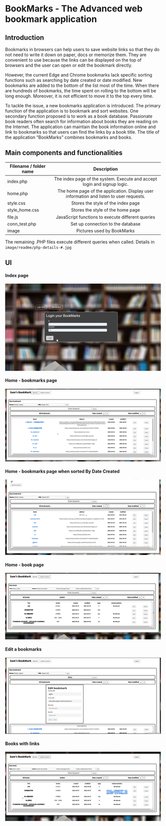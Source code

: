# BookMarks - The Advanced web bookmark application

## Introduction
Bookmarks in browsers can help users to save website links so that they do not need to write it down on paper, docs or memorize them. They are convenient to use because the links can be displayed on the top of browsers and the user can open or edit the bookmark directly.

However, the current Edge and Chrome bookmarks lack specific sorting functions such as searching by date created or date modified. New bookmarks are added to the bottom of the list most of the time. When there are hundreds of bookmarks, the time spent on rolling to the bottom will be long enough. Moreover, it is not efficient to move it to the top every time.

To tackle the issue, a new bookmarks application is introduced. The primary function of the application is to bookmark and sort websites. One secondary function proposed is to work as a book database. Passionate book readers often search for information about books they are reading on the Internet. The application can maintain the book information online and link to bookmarks so that users can find the links by a book title. The title of the application “BookMarks” combines bookmarks and books.

## Main components and functionalities
| Filename  /  folder name        | Description|
| ------------- |:-------------:| 
| index.php      | The index page of the system. Execute and accept login and signup logic. | 
| home.php | The home page of the application. Display user information and listen to user requests.|
| style.css|Stores the style of the index page|
|style_home.css|Stores the style of the home page|
|file.js| JavaScript functions to execute different queries|
|conn_test.php | Set up connection to the database|
|image|Pictures used by BookMarks|

The remaining .PHP files execute different queries when called. Details in `image/readme/php-details-#.jpg` 

## UI
#### Index page
![index](image/readme/index.jpg)
#### Home - bookmarks page
![index](image/readme/home_bookmarks.jpg)
#### Home - bookmarks page when sorted By Date Created
![index](image/readme/home_bookmarks_sortByDateCreated.jpg)
#### Home - book page
![index](image/readme/home_books.jpg)
#### Edit a bookmarks
![index](image/readme/editBookmarks.jpg)
#### Books with links
![index](image/readme/home_book_with_link.jpg)

